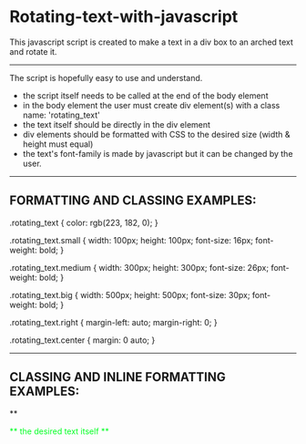 # Rotating-text-with-javascript

This javascript script is created to make a text in a div box to an arched text and rotate it.

*************

The script is hopefully easy to use and understand.

- the script itself needs to be called at the end of the body element
- in the body element the user must create div element(s) with a class name: 'rotating_text'
- the text itself should be directly in the div element
- div elements should be formatted with CSS to the desired size (width & height must equal)
- the text's font-family is made by javascript but it can be changed by the user.

*************

FORMATTING AND CLASSING EXAMPLES:
---------------------------------

.rotating_text {
  color: rgb(223, 182, 0);
}

.rotating_text.small {
  width: 100px;
  height: 100px;
  font-size: 16px;
  font-weight: bold;
}

.rotating_text.medium {
  width: 300px;
  height: 300px;
  font-size: 26px;
  font-weight: bold;
}

.rotating_text.big {
  width: 500px;
  height: 500px;
  font-size: 30px;
  font-weight: bold;
}

.rotating_text.right {
  margin-left: auto;
  margin-right: 0;
}

.rotating_text.center {
  margin: 0 auto;
}

*************

CLASSING AND INLINE FORMATTING EXAMPLES:
---------------------------


**<div class="rotating_text big center" style="color: rgb(0, 255, 34);">
**  the desired text itself
**</div>

